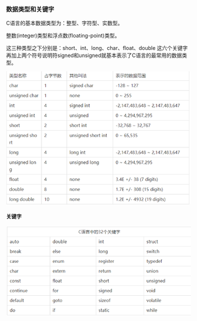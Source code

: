 ### 数据类型和关键字
C语言的基本数据类型为：整型、字符型、实数型。

整数(integer)类型和浮点数(floating-point)类型。 

这三种类型之下分别是：short、int、long、char、float、double 这六个关键字再加上两个符号说明符signed和unsigned就基本表示了C语言的最常用的数据类型。 

![](https://raw.githubusercontent.com/WhiteDragon96/ImgCloud/main/data/img20210927151531.png)

#### 关键字
![](https://raw.githubusercontent.com/WhiteDragon96/ImgCloud/main/data/img20210927151746.png)



